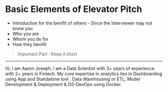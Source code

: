 
# Basic Elements of Elevator Pitch
- Introduction for the benifit of others - Since the Interviewer may not know you
- Who you are
- Whom you do for
- How they benifit
> Important Part : Keep it short

---

Hi, I am Aaron Joseph, I am a Data Scientist with 3+ years of experience with 2+ years in Fintech. My core expertise in analytics lies in Dashboarding using App and Standalone tool , Data Warehousing or ETL, Model Development & Deployment & DS-DevOps using Docker.